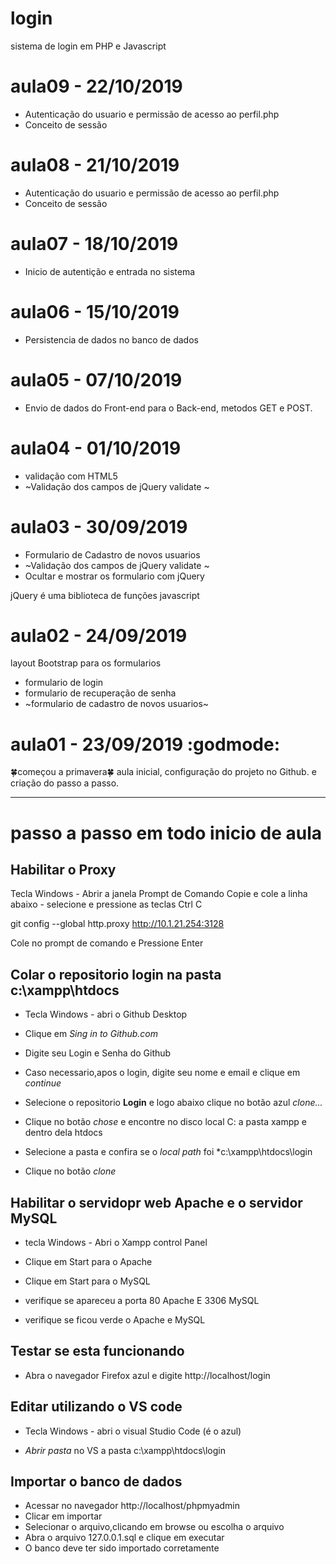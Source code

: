 # login
sistema de login em PHP e Javascript

# aula09 - 22/10/2019
- Autenticação do usuario e permissão de acesso ao perfil.php
- Conceito de sessão


# aula08 - 21/10/2019
- Autenticação do usuario e permissão de acesso ao perfil.php
- Conceito de sessão



# aula07 - 18/10/2019
- Inicio de autentição e entrada no sistema


# aula06 - 15/10/2019
- Persistencia de dados no banco de dados

# aula05 - 07/10/2019
- Envio de dados do Front-end para o Back-end, metodos GET e POST.


# aula04 - 01/10/2019
- validação com HTML5
- ~Validação dos campos de jQuery validate ~


# aula03 - 30/09/2019
- Formulario de  Cadastro de novos usuarios
- ~Validação dos campos de jQuery validate ~
- Ocultar e mostrar os formulario com jQuery

 jQuery é uma biblioteca de funções javascript




# aula02 - 24/09/2019
layout Bootstrap para os formularios
- formulario de login
- formulario de recuperação de senha
- ~formulario de cadastro de novos usuarios~

# aula01 - 23/09/2019 :godmode:
🍀começou a primavera🍀
aula inicial, configuração do projeto no Github.
e criação do passo a passo.


---
# passo a passo em todo inicio de aula

## Habilitar o Proxy
Tecla Windows - Abrir a janela Prompt de Comando
Copie e cole a linha abaixo - selecione e pressione as teclas Ctrl C

git config --global http.proxy http://10.1.21.254:3128

Cole no prompt de comando e
Pressione Enter

## Colar o repositorio **login** na pasta **c:\xampp\htdocs**

 - Tecla Windows - abri o Github Desktop

  - Clique em *Sing in to Github.com*

  - Digite seu Login e Senha do Github

  - Caso necessario,apos o login, digite seu nome e email e clique em *continue*

  - Selecione o repositorio **Login** e logo abaixo clique no botão azul
 *clone...*

  - Clique no botão *chose* e encontre no disco local C: a pasta xampp e dentro dela htdocs

  - Selecione a pasta e confira se o *local path* foi *c:\xampp\htdocs\login

  - Clique no botão *clone*
  



  ## Habilitar o servidopr web **Apache** e o servidor **MySQL**
  - tecla Windows - Abri o Xampp control Panel

  - Clique em Start para o Apache

  - Clique em Start para o MySQL

  - verifique se apareceu a porta 80 Apache E 3306 MySQL

  - verifique se ficou verde o Apache e MySQL
  



## Testar se esta funcionando
  - Abra o navegador Firefox azul e digite http://localhost/login



## Editar utilizando o VS code 
  - Tecla Windows - abri o visual Studio Code (é o azul)

  - *Abrir pasta* no VS a pasta c:\xampp\htdocs\login

## Importar o banco de dados
  - Acessar no navegador http://localhost/phpmyadmin
  - Clicar em importar
  - Selecionar o arquivo,clicando em browse ou escolha o arquivo
  - Abra o arquivo 127.0.0.1.sql e clique em executar
  - O banco deve ter sido importado corretamente